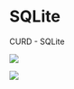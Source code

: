 # SQLite
CURD - SQLite

<span><a href="https://github.com/arifzayn/SQLite"><img src="https://forthebadge.com/images/badges/built-for-android.svg" /></a></span>

<span><a href="https://github.com/arifzayn/SQLite"><img src="https://forthebadge.com/images/badges/built-with-love.svg" /></a></span>
